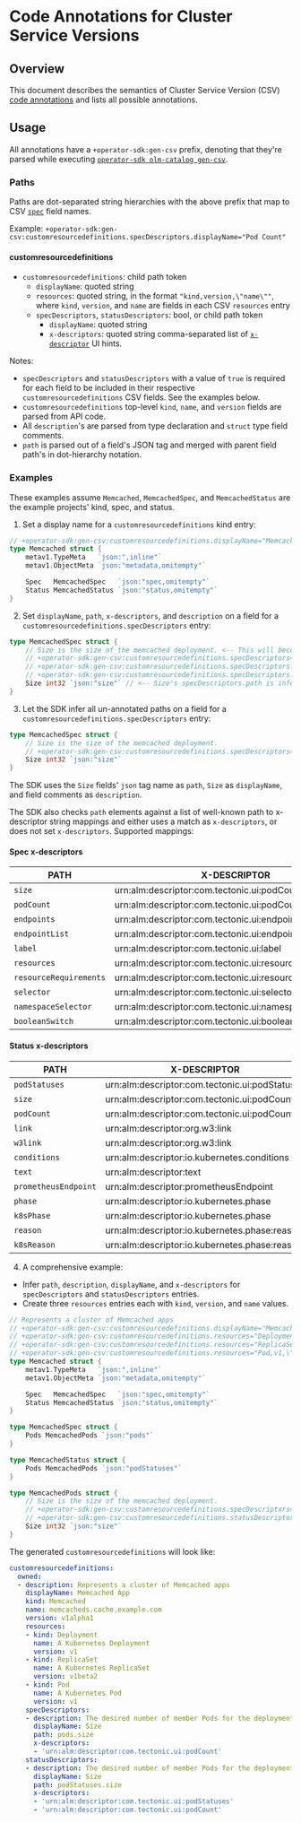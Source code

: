 # Code Annotations for Cluster Service Versions

## Overview

This document describes the semantics of Cluster Service Version (CSV) [code annotations][code-annotations-design] and lists all possible annotations.

## Usage

All annotations have a `+operator-sdk:gen-csv` prefix, denoting that they're parsed while executing [`operator-sdk olm-catalog gen-csv`][sdk-cli-ref].

### Paths

Paths are dot-separated string hierarchies with the above prefix that map to CSV [`spec`][csv-spec] field names.

Example: `+operator-sdk:gen-csv:customresourcedefinitions.specDescriptors.displayName="Pod Count"`

#### customresourcedefinitions

- `customresourcedefinitions`: child path token
	-	`displayName`: quoted string
	- `resources`: quoted string, in the format `"kind,version,\"name\""`, where `kind`, `version`, and `name` are fields in each CSV `resources` entry
	- `specDescriptors`, `statusDescriptors`: bool, or child path token
		- `displayName`: quoted string
		- `x-descriptors`: quoted string comma-separated list of [`x-descriptor`][csv-x-desc] UI hints.

Notes:
- `specDescriptors` and `statusDescriptors` with a value of `true` is required for each field to be included in their respective `customresourcedefinitions` CSV fields. See the examples below.
- `customresourcedefinitions` top-level `kind`, `name`, and `version` fields are parsed from API code.
- All `description`'s are parsed from type declaration and `struct` type field comments.
- `path` is parsed out of a field's JSON tag and merged with parent field path's in dot-hierarchy notation.

### Examples

These examples assume `Memcached`, `MemcachedSpec`, and `MemcachedStatus` are the example projects' kind, spec, and status.

1. Set a display name for a `customresourcedefinitions` kind entry:

```go
// +operator-sdk:gen-csv:customresourcedefinitions.displayName="Memcached App"
type Memcached struct {
	metav1.TypeMeta   `json:",inline"`
	metav1.ObjectMeta `json:"metadata,omitempty"`

	Spec   MemcachedSpec   `json:"spec,omitempty"`
	Status MemcachedStatus `json:"status,omitempty"`
}
```

2. Set `displayName`, `path`, `x-descriptors`, and `description` on a field for a `customresourcedefinitions.specDescriptors` entry:

```go
type MemcachedSpec struct {
	// Size is the size of the memcached deployment. <-- This will become Size's specDescriptors.description.
	// +operator-sdk:gen-csv:customresourcedefinitions.specDescriptors=true
	// +operator-sdk:gen-csv:customresourcedefinitions.specDescriptors.displayName="Pod Count"
	// +operator-sdk:gen-csv:customresourcedefinitions.specDescriptors.x-descriptors="urn:alm:descriptor:com.tectonic.ui:podCount,urn:alm:descriptor:io.kubernetes:custom"
	Size int32 `json:"size"` // <-- Size's specDescriptors.path is inferred from this JSON tag.
}
```

3. Let the SDK infer all un-annotated paths on a field for a `customresourcedefinitions.specDescriptors` entry:

```go
type MemcachedSpec struct {
	// Size is the size of the memcached deployment.
	// +operator-sdk:gen-csv:customresourcedefinitions.specDescriptors=true
	Size int32 `json:"size"`
}
```

The SDK uses the `Size` fields' `json` tag name as `path`, `Size` as `displayName`, and field comments as `description`.

The SDK also checks `path` elements against a list of well-known path to x-descriptor string mappings and either uses a match as `x-descriptors`, or does not set `x-descriptors`. Supported mappings:

#### Spec x-descriptors

| PATH | X-DESCRIPTOR |
| --- | --- |
| `size` | urn:alm:descriptor:com.tectonic.ui:podCount |
| `podCount` | urn:alm:descriptor:com.tectonic.ui:podCount |
| `endpoints` | urn:alm:descriptor:com.tectonic.ui:endpointList |
| `endpointList` | urn:alm:descriptor:com.tectonic.ui:endpointList |
| `label` | urn:alm:descriptor:com.tectonic.ui:label |
| `resources` | urn:alm:descriptor:com.tectonic.ui:resourceRequirements |
| `resourceRequirements` | urn:alm:descriptor:com.tectonic.ui:resourceRequirements |
| `selector` | urn:alm:descriptor:com.tectonic.ui:selector: |
| `namespaceSelector` | urn:alm:descriptor:com.tectonic.ui:namespaceSelector |
| `booleanSwitch` | urn:alm:descriptor:com.tectonic.ui:booleanSwitch |

#### Status x-descriptors

| PATH | X-DESCRIPTOR |
| --- | --- |
| `podStatuses` | urn:alm:descriptor:com.tectonic.ui:podStatuses |
| `size` | urn:alm:descriptor:com.tectonic.ui:podCount |
| `podCount` | urn:alm:descriptor:com.tectonic.ui:podCount |
| `link` | urn:alm:descriptor:org.w3:link |
| `w3link` | urn:alm:descriptor:org.w3:link |
| `conditions` | urn:alm:descriptor:io.kubernetes.conditions |
| `text` | urn:alm:descriptor:text |
| `prometheusEndpoint` | urn:alm:descriptor:prometheusEndpoint |
| `phase` | urn:alm:descriptor:io.kubernetes.phase |
| `k8sPhase` | urn:alm:descriptor:io.kubernetes.phase |
| `reason` | urn:alm:descriptor:io.kubernetes.phase:reason |
| `k8sReason` | urn:alm:descriptor:io.kubernetes.phase:reason |


4. A comprehensive example:
- Infer `path`, `description`, `displayName`, and `x-descriptors` for `specDescriptors` and `statusDescriptors` entries.
- Create three `resources` entries each with `kind`, `version`, and `name` values.

```go
// Represents a cluster of Memcached apps
// +operator-sdk:gen-csv:customresourcedefinitions.displayName="Memcached App"
// +operator-sdk:gen-csv:customresourcedefinitions.resources="Deployment,v1,\"A Kubernetes Deployment\""
// +operator-sdk:gen-csv:customresourcedefinitions.resources="ReplicaSet,v1beta2,\"A Kubernetes ReplicaSet\""
// +operator-sdk:gen-csv:customresourcedefinitions.resources="Pod,v1,\"A Kubernetes Pod\""
type Memcached struct {
	metav1.TypeMeta   `json:",inline"`
	metav1.ObjectMeta `json:"metadata,omitempty"`

	Spec   MemcachedSpec   `json:"spec,omitempty"`
	Status MemcachedStatus `json:"status,omitempty"`
}

type MemcachedSpec struct {
	Pods MemcachedPods `json:"pods"`
}

type MemcachedStatus struct {
	Pods MemcachedPods `json:"podStatuses"`
}

type MemcachedPods struct {
	// Size is the size of the memcached deployment.
	// +operator-sdk:gen-csv:customresourcedefinitions.specDescriptors=true
	// +operator-sdk:gen-csv:customresourcedefinitions.statusDescriptors=true
	Size int32 `json:"size"`
}
```

The generated `customresourcedefinitions` will look like:

```yaml
customresourcedefinitions:
  owned:
  - description: Represents a cluster of Memcached apps
    displayName: Memcached App
    kind: Memcached
    name: memcacheds.cache.example.com
    version: v1alpha1
    resources:
    - kind: Deployment
      name: A Kubernetes Deployment
      version: v1
    - kind: ReplicaSet
      name: A Kubernetes ReplicaSet
      version: v1beta2
    - kind: Pod
      name: A Kubernetes Pod
      version: v1
    specDescriptors:
    - description: The desired number of member Pods for the deployment.
      displayName: Size
      path: pods.size
      x-descriptors:
      - 'urn:alm:descriptor:com.tectonic.ui:podCount'
    statusDescriptors:
    - description: The desired number of member Pods for the deployment.
      displayName: Size
      path: podStatuses.size
      x-descriptors:
      - 'urn:alm:descriptor:com.tectonic.ui:podStatuses'
      - 'urn:alm:descriptor:com.tectonic.ui:podCount'
```

[code-annotations-design]:../../proposals/sdk-code-annotations.md
[sdk-cli-ref]:../../sdk-cli-reference.md#gen-csv
[csv-x-desc]:https://github.com/openshift/console/blob/682ed3c/frontend/public/components/operator-lifecycle-manager/descriptors/types.ts#L3-L39
[csv-spec]:https://github.com/operator-framework/operator-lifecycle-manager/blob/1c37172/doc/design/building-your-csv.md
